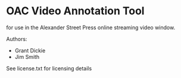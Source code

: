 OAC Video Annotation Tool
=========================

for use in the Alexander Street Press online streaming video window. 

Authors:

* Grant Dickie
* Jim Smith

See license.txt for licensing details